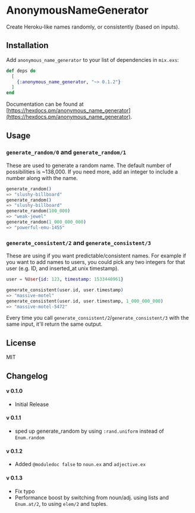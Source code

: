 # AnonymousNameGenerator

Create Heroku-like names randomly, or consistently (based on inputs).

## Installation

Add `anonymous_name_generator` to your list of dependencies in `mix.exs`:

```elixir
def deps do
  [
    {:anonymous_name_generator, "~> 0.1.2"}
  ]
end
```

Documentation can be found at [https://hexdocs.pm/anonymous_name_generator](https://hexdocs.pm/anonymous_name_generator).

## Usage

### `generate_random/0` and `generate_random/1`

These are used to generate a random name. The default number of possibilities is ~138,000. If you need more, add an integer to include a number along with the name.

```elixir
generate_random()
=> "slushy-billboard"
generate_random()
=> "slushy-billboard"
generate_random(100_000)
=> "weak-jewel"
generate_random(1_000_000_000)
=> "powerful-emu-1455"
```

### `generate_consistent/2` and `generate_consistent/3`

These are using if you want predictable/consistent names. For example if you want to add names to users, you could pick any two integers for that user (e.g. ID, and inserted_at unix timestamp).

```elixir
user = %User{id: 123, timestamp: 1533440961}

generate_consistent(user.id, user.timestamp)
=> "massive-motel"
generate_consistent(user.id, user.timestamp, 1_000_000_000)
=> "massive-motel-5472"
```

Every time you call `generate_consistent/2`/`generate_consistent/3` with the same input, it'll return the same output.



## License

MIT

## Changelog

#### v 0.1.0

* Initial Release

#### v 0.1.1

* sped up generate_random by using `:rand.uniform` instead of `Enum.random`

#### v 0.1.2

* Added `@moduledoc false` to `noun.ex` and `adjective.ex`

#### v 0.1.3

* Fix typo
* Performance boost by switching from noun/adj. using lists and `Enum.at/2`, to using `elem/2` and tuples.
